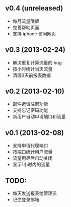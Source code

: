## v0.4 (unreleased)

- 每月流量限额
- 完善帮助页面
- 支持 iphone 访问网页

## v0.3 (2013-02-24)

* 解决重复计算流量的 bug
* 按小时统计当天流量
* 清理3天前报表数据

## v0.2 (2013-02-10)

* 邮件邀请注册功能
* 支持忘记密码功能
* 新用户自动申请端口和流量

## v0.1 (2013-02-08)

* 支持申请代理端口
* 按端口统计用户流量
* 流量用尽后自动关闭
* 显示1小时内的流量

## TODO:

* 每天发送报表给管理员
* 记住登录邮箱

